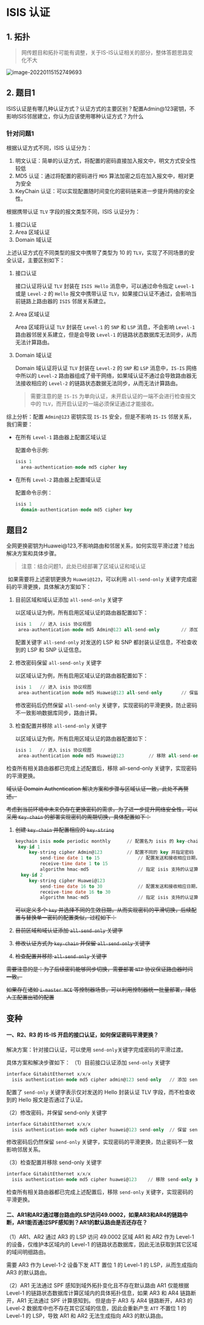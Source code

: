 # ISIS 认证

## 1. 拓扑

> 网传题目和拓扑可能有调整，关于IS-IS认证相关的部分，整体答题思路变化不大
>

![image-20220115152749693](https://s2.loli.net/2022/01/15/yhaovMj9ciPE6Ws.png)

## 2. 题目1

​	ISIS认证是有哪几种认证方式？认证方式的主要区别？配置Admin@123密钥，不影响ISIS邻居建立，你认为应该使用哪种认证方式？为什么

### 针对问题1

根据认证方式不同，ISIS 认证分为：

1. 明文认证：简单的认证方式，将配置的密码直接加入报文中，明文方式安全性较低
2. MD5 认证：通过将配置的密码进行 `MD5` 算法加密之后在加入报文中，相对更为安全
3. KeyChain 认证：可以实现配置随时间变化的密码链来进一步提升网络的安全性。

根据携带认证 `TLV` 字段的报文类型不同，ISIS 认证分为：

1. 接口认证	
2. Area 区域认证
3. Domain 域认证

上述认证方式在不同类型的报文中携带了类型为 10 的 `TLV`，实现了不同场景的安全认证，主要区别如下：

1. 接口认证

   接口认证将认证 `TLV` 封装在 `ISIS Hello` 消息中，可以通过命令指定 `Level-1` 或是 `Level-2` 的 `Hello` 报文中携带认证 `TLV`，如果接口认证不通过，会影响当前链路上路由器的 `ISIS` 邻居关系建立。

2. Area 区域认证

   Area 区域将认证 `TLV` 封装在 `Level-1` 的 `SNP` 和 `LSP` 消息，不会影响 `Level-1` 路由器邻居关系建立，但是会导致 `Level-1` 的链路状态数据库无法同步，从而无法计算路由。

3. Domain 域认证

   Domain 域认证将认证 `TLV` 封装在 `Level-2`  的 `SNP` 和 `LSP` 消息中，`IS-IS` 网络中所以的 `Level-2` 路由器组成了骨干网络，如果域认证不通过会导致路由器无法接收相应的 `Level-2` 的链路状态数据无法同步，从而无法计算路由。
   
   > 需要注意的是 `IS-IS` 为单向认证，未开启认证的一端不会进行检查报文中的 `TLV`，而开启认证的一端必须保证通过才能接收。

综上分析：配置 `Admin@123` 密钥实现 `IS-IS` 安全，但是不影响 `IS-IS` 邻居关系，我们需要：

+ 在所有 `Level-1` 路由器上配置区域认证

  配置命令示例:

  ```sql
  isis 1
  	area-authentication-mode md5 cipher key
  ```

+ 在所有 `Level-2` 路由器上配置域认证

  配置命令示例：

  ```sql
  isis 1
  	domain-authentication-mode md5 cipher key
  ```
  
  

## 题目2

​	全网更换密钥为Huawei@123,不影响路由和邻居关系，如何实现平滑过渡？给出解决方案和具体步骤。

> 注意：结合问题1，此处已经部署了区域认证和域认证

​	如果需要将上述密钥更换为 `Huawei@123`，可以利用 `all-send-only` 关键字完成密码的平滑更换，具体解决方案如下：

1. 目前区域和域认证添加 `all-send-only` 关键字

   以区域认证为例，所有启用区域认证的路由器配置如下：

   ```sql
   isis 1	// 进入 isis 协议视图
   	area-authentication-mode md5 Admin@123 all-send-only 		// 添加 all-send-only 关键字
   ```

   配置关键字 `all-send-only` 对发送的 LSP 和 SNP 都封装认证信息，不检查收到的 LSP 和 SNP 认证信息。

2. 修改密码保留 `all-send-only` 关键字

   以区域认证为例，所有启用区域认证的路由器配置如下：

   ```sql
   isis 1	// 进入 isis 协议视图
   	area-authentication mode md5 Huawei@123 all-send-only 		// 保留 all-send-only 关键字
   ```

   修改密码后仍然保留 `all-send-only` 关键字，实现密码的平滑更换，防止密码不一致影响数据库同步，路由计算。

3. 检查配置并移除 `all-send-only` 关键字

   以区域认证为例，所有启用区域认证的路由器配置如下：

   ```sql
   isis 1	// 进入 isis 协议视图
   	area-authentication mode md5 Huawei@123 		// 移除 all-send-only 关键字
   ```

检查所有相关路由器都已完成上述配置后，移除 all-send-only 关键字，实现密码的平滑更换。

~~域认证 Domain Authentication 解决方案和步骤与区域认证一致，此处不再赘述。~~

​	~~考虑到当前环境中未来仍存在更换密码的需求，为了进一步提升网络安全性，可以采用 `Key-chain` 的部署实现密码的周期切换，具体配置如下：~~

1. ~~创建 `key-chain` 并配置相应的 `key-string`~~

   ```sql
   keychain isis mode periodic monthly		// 配置名为 isis 的 key-chain 并指定周期更新密码
   	key-id 1	
   		key-string cipher Admin@123			// 配置不同的 key 并指定密码
   			send-time date 1 to 15				// 配置发送和接收相应日期，如每月 1-15 日采用 key id 1
   			receive-time date 1 to 15
   			algorithm hmac-md5					// 指定 isis 支持的认证算法
     key-id 2
     	key-string cipher Huawei@123
     		send-time date 16 to 30				// 配置发送和接收相应日期，如每月 1-15 日采用 key id 1
   			receive-time date 16 to 30
   			algorithm hmac-md5					// 指定 isis 支持的认证算法
   ```

   ~~可以定义多个 `key` 并选择不同的生效日期，从而实现密码的平滑切换，后续配置与替换单一密码的配置类似，过程如下：~~

2. ~~目前区域和域认证添加 `all-send-only` 关键字~~
3. ~~修改认证方式为 `key-chain`  并保留 `all-send-only` 关键字~~
4. ~~检查配置并移除 `all-send-only` 关键字~~

~~需要注意的是：为了后续密码能够同步切换，需要部署 `NTP` 协议保证路由器时间一致。~~

~~如果存在诸如 `i-master NCE` 等控制器场景，可以利用控制器统一批量部署，降低人工配置出错的配置~~

 

## 变种

#### 一、R2、R3 的 IS-IS 开启的接口认证，如何保证密码平滑更换？

解决方案：针对接口认证，可以使用 `send-only`关键字完成密码的平滑过渡。

具体方案和解决步骤如下：
（1）目前接口认证添加 `send-only` 关键字

```sql
interface GitabitEthernet x/x/x
  isis authentication-mode md5 cipher admin@123 send-only	// 添加 send-only 关键字
```


配置了 `send-only` 关键字表示仅对发送的 Hello 封装认证 TLV 字段，而不检查收到的 Hello 报文是否通过了认证。

（2）修改密码，并保留 send-only 关键字

```sql
interface GitabitEthernet x/x/x
  isis authentication-mode md5 cipher huawei@123 send-only	// 保留 send-only 关键字
```

修改密码后仍然保留 `send-only` 关键字，实现密码的平滑更换，防止密码不一致影响邻居关系。

（3）检查配置并移除 send-only 关键字

```sql
interface GitabitEthernet x/x/x
  isis authentication-mode md5 cipher huawei@123 	// 移除 send-only 关键字
```

检查所有相关路由器都已完成上述配置后，移除 `send-only` 关键字，实现密码的平滑更换。



#### 二、AR1和AR2通过哪台路由的LSP访问49.0002，如果AR3和AR4的链路中断，AR1能否通过SPF感知到？AR1的默认路由是否还存在？

（1）AR1、AR2 通过 AR3 的 LSP 访问 49.0002 区域
  AR1 和 AR2 作为 Level-1 的设备，仅维护本区域内的 Level-1 的链路状态数据库，因此无法获取到其它区域的域间明细路由。

需要 AR3 作为 Level-1-2 设备下发 ATT 置位 1 的 Level-1 的 LSP，从而生成指向 AR3 的默认路由。

（2）AR1 无法通过 SPF 感知到域外拓扑变化且不存在默认路由
AR1 仅能根据 Level-1 的链路状态数据库计算区域内的具体拓扑信息，如果 AR3 和 AR4 链路断开，AR1 无法通过 SPF 计算感知到。
但是由于 AR3 与 AR4 链路断开，AR3 的 Level-2 数据库中也不存在其它区域的信息，因此会重新产生 `ATT` 不置位 1 的 Level-1 的 LSP，导致 AR1 和 AR2 无法生成指向 AR3 的默认路由。

